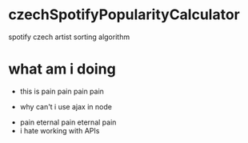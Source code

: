 # czechSpotifyPopularityCalculator
spotify czech artist sorting algorithm

# what am i doing
- this is pain pain pain pain
* why can't i use ajax in node
- pain eternal pain eternal pain
- i hate working with APIs 
